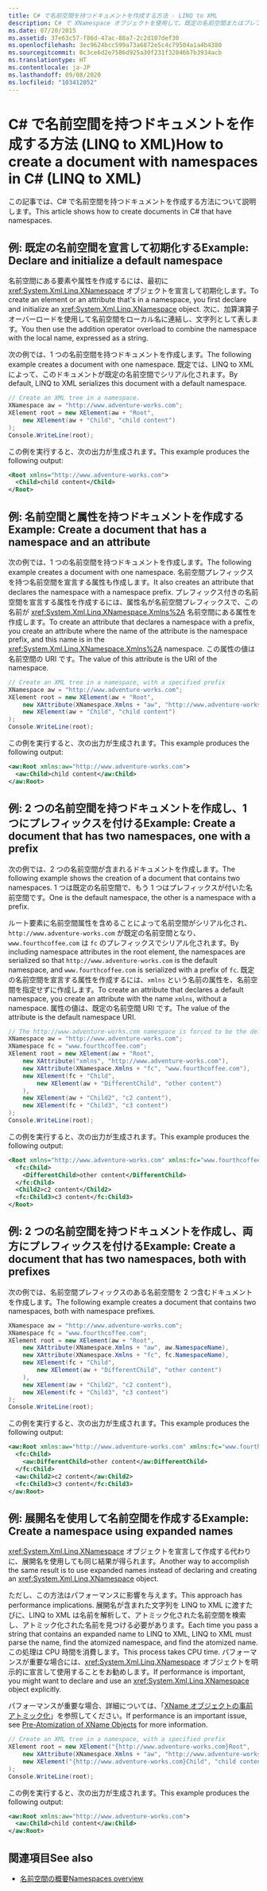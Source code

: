 ```yaml
---
title: C# で名前空間を持つドキュメントを作成する方法 - LINQ to XML
description: C# で XNamespace オブジェクトを使用して、既定の名前空間またはプレフィックスが付いた名前空間を持つドキュメントを作成します。
ms.date: 07/20/2015
ms.assetid: 37e63c57-f86d-47ac-88a7-2c2d107def30
ms.openlocfilehash: 3ec9624bcc599a73a6872e5c4c79504a1a4b4380
ms.sourcegitcommit: 0c3ce6d2e7586d925a30f231f32046b7b3934acb
ms.translationtype: HT
ms.contentlocale: ja-JP
ms.lasthandoff: 09/08/2020
ms.locfileid: "103412052"
---
```

# <a name="how-to-create-a-document-with-namespaces-in-c-linq-to-xml"></a><span data-ttu-id="97bcc-103">C# で名前空間を持つドキュメントを作成する方法 (LINQ to XML)</span><span class="sxs-lookup"><span data-stu-id="97bcc-103">How to create a document with namespaces in C# (LINQ to XML)</span></span>

<span data-ttu-id="97bcc-104">この記事では、C# で名前空間を持つドキュメントを作成する方法について説明します。</span><span class="sxs-lookup"><span data-stu-id="97bcc-104">This article shows how to create documents in C# that have namespaces.</span></span>

## <a name="example-declare-and-initialize-a-default-namespace"></a><span data-ttu-id="97bcc-105">例: 既定の名前空間を宣言して初期化する</span><span class="sxs-lookup"><span data-stu-id="97bcc-105">Example: Declare and initialize a default namespace</span></span>

<span data-ttu-id="97bcc-106">名前空間にある要素や属性を作成するには、最初に <xref:System.Xml.Linq.XNamespace> オブジェクトを宣言して初期化します。</span><span class="sxs-lookup"><span data-stu-id="97bcc-106">To create an element or an attribute that's in a namespace, you first declare and initialize an <xref:System.Xml.Linq.XNamespace> object.</span></span> <span data-ttu-id="97bcc-107">次に、加算演算子オーバーロードを使用して名前空間をローカル名に連結し、文字列として表します。</span><span class="sxs-lookup"><span data-stu-id="97bcc-107">You then use the addition operator overload to combine the namespace with the local name, expressed as a string.</span></span>

<span data-ttu-id="97bcc-108">次の例では、1 つの名前空間を持つドキュメントを作成します。</span><span class="sxs-lookup"><span data-stu-id="97bcc-108">The following example creates a document with one namespace.</span></span> <span data-ttu-id="97bcc-109">既定では、LINQ to XML によって、このドキュメントが既定の名前空間でシリアル化されます。</span><span class="sxs-lookup"><span data-stu-id="97bcc-109">By default, LINQ to XML serializes this document with a default namespace.</span></span>

```csharp
// Create an XML tree in a namespace.
XNamespace aw = "http://www.adventure-works.com";
XElement root = new XElement(aw + "Root",
    new XElement(aw + "Child", "child content")
);
Console.WriteLine(root);
```

<span data-ttu-id="97bcc-110">この例を実行すると、次の出力が生成されます。</span><span class="sxs-lookup"><span data-stu-id="97bcc-110">This example produces the following output:</span></span>

```xml
<Root xmlns="http://www.adventure-works.com">
  <Child>child content</Child>
</Root>
```

## <a name="example-create-a-document-that-has-a-namespace-and-an-attribute"></a><span data-ttu-id="97bcc-111">例: 名前空間と属性を持つドキュメントを作成する</span><span class="sxs-lookup"><span data-stu-id="97bcc-111">Example: Create a document that has a namespace and an attribute</span></span>

<span data-ttu-id="97bcc-112">次の例では、1 つの名前空間を持つドキュメントを作成します。</span><span class="sxs-lookup"><span data-stu-id="97bcc-112">The following example creates a document with one namespace.</span></span> <span data-ttu-id="97bcc-113">名前空間プレフィックスを持つ名前空間を宣言する属性も作成します。</span><span class="sxs-lookup"><span data-stu-id="97bcc-113">It also creates an attribute that declares the namespace with a namespace prefix.</span></span> <span data-ttu-id="97bcc-114">プレフィックス付きの名前空間を宣言する属性を作成するには、属性名が名前空間プレフィックスで、この名前が <xref:System.Xml.Linq.XNamespace.Xmlns%2A> 名前空間にある属性を作成します。</span><span class="sxs-lookup"><span data-stu-id="97bcc-114">To create an attribute that declares a namespace with a prefix, you create an attribute where the name of the attribute is the namespace prefix, and this name is in the <xref:System.Xml.Linq.XNamespace.Xmlns%2A> namespace.</span></span> <span data-ttu-id="97bcc-115">この属性の値は名前空間の URI です。</span><span class="sxs-lookup"><span data-stu-id="97bcc-115">The value of this attribute is the URI of the namespace.</span></span>

```csharp
// Create an XML tree in a namespace, with a specified prefix
XNamespace aw = "http://www.adventure-works.com";
XElement root = new XElement(aw + "Root",
    new XAttribute(XNamespace.Xmlns + "aw", "http://www.adventure-works.com"),
    new XElement(aw + "Child", "child content")
);
Console.WriteLine(root);
```

<span data-ttu-id="97bcc-116">この例を実行すると、次の出力が生成されます。</span><span class="sxs-lookup"><span data-stu-id="97bcc-116">This example produces the following output:</span></span>

```xml
<aw:Root xmlns:aw="http://www.adventure-works.com">
  <aw:Child>child content</aw:Child>
</aw:Root>
```

## <a name="example-create-a-document-that-has-two-namespaces-one-with-a-prefix"></a><span data-ttu-id="97bcc-117">例: 2 つの名前空間を持つドキュメントを作成し、1 つにプレフィックスを付ける</span><span class="sxs-lookup"><span data-stu-id="97bcc-117">Example: Create a document that has two namespaces, one with a prefix</span></span>

<span data-ttu-id="97bcc-118">次の例では、2 つの名前空間が含まれるドキュメントを作成します。</span><span class="sxs-lookup"><span data-stu-id="97bcc-118">The following example shows the creation of a document that contains two namespaces.</span></span> <span data-ttu-id="97bcc-119">1 つは既定の名前空間で、もう 1 つはプレフィックスが付いた名前空間です。</span><span class="sxs-lookup"><span data-stu-id="97bcc-119">One is the default namespace, the other is a namespace with a prefix.</span></span>

<span data-ttu-id="97bcc-120">ルート要素に名前空間属性を含めることによって名前空間がシリアル化され、`http://www.adventure-works.com` が既定の名前空間となり、`www.fourthcoffee.com` は `fc` のプレフィックスでシリアル化されます。</span><span class="sxs-lookup"><span data-stu-id="97bcc-120">By including namespace attributes in the root element, the namespaces are serialized so that `http://www.adventure-works.com` is the default namespace, and `www.fourthcoffee.com` is serialized with a prefix of `fc`.</span></span> <span data-ttu-id="97bcc-121">既定の名前空間を宣言する属性を作成するには、`xmlns` という名前の属性を、名前空間を指定せずに作成します。</span><span class="sxs-lookup"><span data-stu-id="97bcc-121">To create an attribute that declares a default namespace, you create an attribute with the name `xmlns`, without a namespace.</span></span> <span data-ttu-id="97bcc-122">属性の値は、既定の名前空間 URI です。</span><span class="sxs-lookup"><span data-stu-id="97bcc-122">The value of the attribute is the default namespace URI.</span></span>

```csharp
// The http://www.adventure-works.com namespace is forced to be the default namespace.
XNamespace aw = "http://www.adventure-works.com";
XNamespace fc = "www.fourthcoffee.com";
XElement root = new XElement(aw + "Root",
    new XAttribute("xmlns", "http://www.adventure-works.com"),
    new XAttribute(XNamespace.Xmlns + "fc", "www.fourthcoffee.com"),
    new XElement(fc + "Child",
        new XElement(aw + "DifferentChild", "other content")
    ),
    new XElement(aw + "Child2", "c2 content"),
    new XElement(fc + "Child3", "c3 content")
);
Console.WriteLine(root);
```

<span data-ttu-id="97bcc-123">この例を実行すると、次の出力が生成されます。</span><span class="sxs-lookup"><span data-stu-id="97bcc-123">This example produces the following output:</span></span>

```xml
<Root xmlns="http://www.adventure-works.com" xmlns:fc="www.fourthcoffee.com">
  <fc:Child>
    <DifferentChild>other content</DifferentChild>
  </fc:Child>
  <Child2>c2 content</Child2>
  <fc:Child3>c3 content</fc:Child3>
</Root>
```

## <a name="example-create-a-document-that-has-two-namespaces-both-with-prefixes"></a><span data-ttu-id="97bcc-124">例: 2 つの名前空間を持つドキュメントを作成し、両方にプレフィックスを付ける</span><span class="sxs-lookup"><span data-stu-id="97bcc-124">Example: Create a document that has two namespaces, both with prefixes</span></span>

<span data-ttu-id="97bcc-125">次の例では、名前空間プレフィックスのある名前空間を 2 つ含むドキュメントを作成します。</span><span class="sxs-lookup"><span data-stu-id="97bcc-125">The following example creates a document that contains two namespaces, both with namespace prefixes.</span></span>

```csharp
XNamespace aw = "http://www.adventure-works.com";
XNamespace fc = "www.fourthcoffee.com";
XElement root = new XElement(aw + "Root",
    new XAttribute(XNamespace.Xmlns + "aw", aw.NamespaceName),
    new XAttribute(XNamespace.Xmlns + "fc", fc.NamespaceName),
    new XElement(fc + "Child",
        new XElement(aw + "DifferentChild", "other content")
    ),
    new XElement(aw + "Child2", "c2 content"),
    new XElement(fc + "Child3", "c3 content")
);
Console.WriteLine(root);
```

<span data-ttu-id="97bcc-126">この例を実行すると、次の出力が生成されます。</span><span class="sxs-lookup"><span data-stu-id="97bcc-126">This example produces the following output:</span></span>

```xml
<aw:Root xmlns:aw="http://www.adventure-works.com" xmlns:fc="www.fourthcoffee.com">
  <fc:Child>
    <aw:DifferentChild>other content</aw:DifferentChild>
  </fc:Child>
  <aw:Child2>c2 content</aw:Child2>
  <fc:Child3>c3 content</fc:Child3>
</aw:Root>
```

## <a name="example-create-a-namespace-using-expanded-names"></a><span data-ttu-id="97bcc-127">例: 展開名を使用して名前空間を作成する</span><span class="sxs-lookup"><span data-stu-id="97bcc-127">Example: Create a namespace using expanded names</span></span>

<span data-ttu-id="97bcc-128"><xref:System.Xml.Linq.XNamespace> オブジェクトを宣言して作成する代わりに、展開名を使用しても同じ結果が得られます。</span><span class="sxs-lookup"><span data-stu-id="97bcc-128">Another way to accomplish the same result is to use expanded names instead of declaring and creating an <xref:System.Xml.Linq.XNamespace> object.</span></span>

<span data-ttu-id="97bcc-129">ただし、この方法はパフォーマンスに影響を与えます。</span><span class="sxs-lookup"><span data-stu-id="97bcc-129">This approach has performance implications.</span></span> <span data-ttu-id="97bcc-130">展開名が含まれた文字列を LINQ to XML に渡すたびに、LINQ to XML は名前を解析して、アトミック化された名前空間を検索し、アトミック化された名前を見つける必要があります。</span><span class="sxs-lookup"><span data-stu-id="97bcc-130">Each time you pass a string that contains an expanded name to LINQ to XML, LINQ to XML must parse the name, find the atomized namespace, and find the atomized name.</span></span> <span data-ttu-id="97bcc-131">この処理は CPU 時間を消費します。</span><span class="sxs-lookup"><span data-stu-id="97bcc-131">This process takes CPU time.</span></span> <span data-ttu-id="97bcc-132">パフォーマンスが重要な場合には、<xref:System.Xml.Linq.XNamespace> オブジェクトを明示的に宣言して使用することをお勧めします。</span><span class="sxs-lookup"><span data-stu-id="97bcc-132">If performance is important, you might want to declare and use an <xref:System.Xml.Linq.XNamespace> object explicitly.</span></span>

<span data-ttu-id="97bcc-133">パフォーマンスが重要な場合、詳細については、「[XName オブジェクトの事前アトミック化](pre-atomization-xname-objects.md)」を参照してください。</span><span class="sxs-lookup"><span data-stu-id="97bcc-133">If performance is an important issue, see [Pre-Atomization of XName Objects](pre-atomization-xname-objects.md) for more information.</span></span>

```csharp
// Create an XML tree in a namespace, with a specified prefix
XElement root = new XElement("{http://www.adventure-works.com}Root",
    new XAttribute(XNamespace.Xmlns + "aw", "http://www.adventure-works.com"),
    new XElement("{http://www.adventure-works.com}Child", "child content")
);
Console.WriteLine(root);
```

<span data-ttu-id="97bcc-134">この例を実行すると、次の出力が生成されます。</span><span class="sxs-lookup"><span data-stu-id="97bcc-134">This example produces the following output:</span></span>

```xml
<aw:Root xmlns:aw="http://www.adventure-works.com">
  <aw:Child>child content</aw:Child>
</aw:Root>
```

## <a name="see-also"></a><span data-ttu-id="97bcc-135">関連項目</span><span class="sxs-lookup"><span data-stu-id="97bcc-135">See also</span></span>

- [<span data-ttu-id="97bcc-136">名前空間の概要</span><span class="sxs-lookup"><span data-stu-id="97bcc-136">Namespaces overview</span></span>](namespaces-overview.md)
